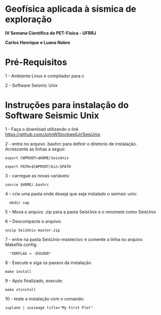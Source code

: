  Geofísica aplicada à sísmica de exploração
 ================================================
 **IV Semana Científica do PET-Física - UFRRJ**

**Carlos Henrique e Luana Nobre**

Pré-Requisitos
================================================

1 - Ambiente Linux e compilador para c

2 - Software Seismic Unix

Instruções para instalação do Software Seismic Unix
================================================

1 - Faça o download utilizando o link <https://github.com/JohnWStockwellJr/SeisUnix>

2 - entre no arquivo .bashrc para definir o diretorio de instalação. 
	Acrescente as linhas a seguir:

	export CWPROOT=$HOME/SeisUnix
  
	export PATH=$CWPROOT/bin:$PATH

3 - carregue as novas variáveis:
  
	source $HOME/.bashrc

4 – crie uma pasta onde deseja que seja instalado o seimsic unix: 

	  mkdir cwp

5 – Mova o arquivo .zip para a pasta SeisUnix e o renomeie como SeisUnix

6 – Descompacte o arquivo:

    unzip SeisUnix-master.zip
	
7 - entre na pasta SeisUnix-master/src e comente a linha no arquivo Makefile.config

	  "XDRFLAG = -DSUXDR" 
	
8 - Execute e siga os passos da instalação

    make install

9 - Após finalizado, execute:

    make xtinstall

10 - teste a instalação com o comando:

	suplane | suximage title="My First Plot"
